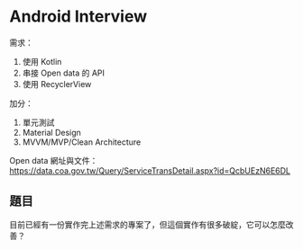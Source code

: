 # Android Interview
需求：
1. 使用 Kotlin
2. 串接 Open data 的 API
3. 使用 RecyclerView
 
加分：
1. 單元測試
2. Material Design
3. MVVM/MVP/Clean Architecture
 
Open data 網址與文件：
https://data.coa.gov.tw/Query/ServiceTransDetail.aspx?id=QcbUEzN6E6DL

## 題目
目前已經有一份實作完上述需求的專案了，但這個實作有很多破綻，它可以怎麼改善？
